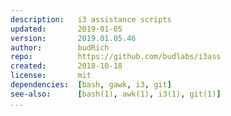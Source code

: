 ```yaml
---
description:   i3 assistance scripts
updated:       2019-01-05
version:       2019.01.05.46
author:        budRich
repo:          https://github.com/budlabs/i3ass
created:       2018-10-18
license:       mit
dependencies:  [bash, gawk, i3, git]
see-also:      [bash(1), awk(1), i3(1), git(1)]
...
```

